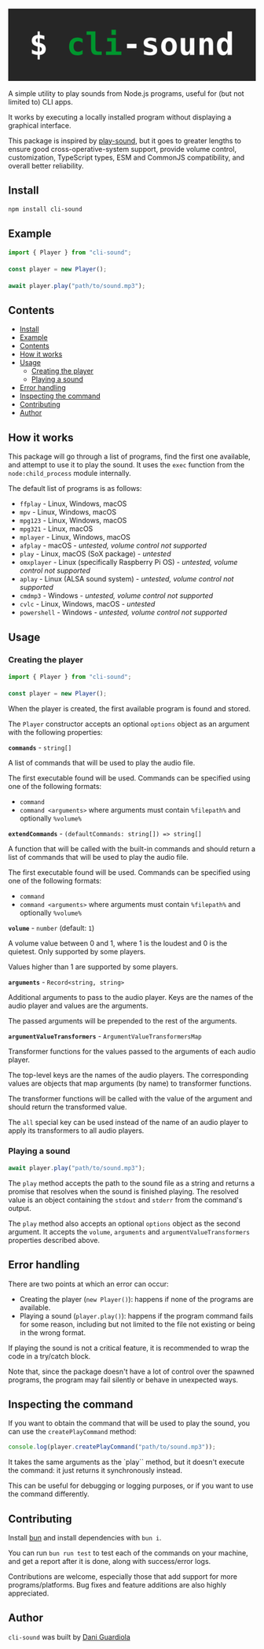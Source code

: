 <p align="center">
  <img alt="The cli-sound logo" src="https://github.com/DaniGuardiola/cli-sound/raw/main/logo.png">
</p>

A simple utility to play sounds from Node.js programs, useful for (but not limited to) CLI apps.

It works by executing a locally installed program without displaying a graphical interface.

This package is inspired by [play-sound](https://github.com/shime/play-sound), but it goes to greater lengths to ensure good cross-operative-system support, provide volume control, customization, TypeScript types, ESM and CommonJS compatibility, and overall better reliability.

## <a name='Install'></a>Install

```
npm install cli-sound
```

## <a name='Example'></a>Example

```ts
import { Player } from "cli-sound";

const player = new Player();

await player.play("path/to/sound.mp3");
```

## <a name='Contents'></a>Contents

<!-- vscode-markdown-toc -->

- [Install](#install)
- [Example](#example)
- [Contents](#contents)
- [How it works](#how-it-works)
- [Usage](#usage)
  - [Creating the player](#creating-the-player)
  - [Playing a sound](#playing-a-sound)
- [Error handling](#error-handling)
- [Inspecting the command](#inspecting-the-command)
- [Contributing](#contributing)
- [Author](#author)

<!-- vscode-markdown-toc-config
	numbering=false
	autoSave=true
	/vscode-markdown-toc-config -->
<!-- /vscode-markdown-toc -->

## <a name='Howitworks'></a>How it works

This package will go through a list of programs, find the first one available, and attempt to use it to play the sound. It uses the `exec` function from the `node:child_process` module internally.

The default list of programs is as follows:

- `ffplay` - Linux, Windows, macOS
- `mpv` - Linux, Windows, macOS
- `mpg123` - Linux, Windows, macOS
- `mpg321` - Linux, macOS
- `mplayer` - Linux, Windows, macOS
- `afplay` - macOS - _untested, volume control not supported_
- `play` - Linux, macOS (SoX package) - _untested_
- `omxplayer` - Linux (specifically Raspberry Pi OS) - _untested, volume control not supported_
- `aplay` - Linux (ALSA sound system) - _untested, volume control not supported_
- `cmdmp3` - Windows - _untested, volume control not supported_
- `cvlc` - Linux, Windows, macOS - _untested_
- `powershell` - Windows - _untested, volume control not supported_

## <a name='Usage'></a>Usage

### <a name='Creatingtheplayer'></a>Creating the player

```ts
import { Player } from "cli-sound";

const player = new Player();
```

When the player is created, the first available program is found and stored.

The `Player` constructor accepts an optional `options` object as an argument with the following properties:

**`commands`** - `string[]`

A list of commands that will be used to play the audio file.

The first executable found will be used. Commands can be specified using
one of the following formats:

- `command`
- `command <arguments>` where arguments must contain `%filepath%` and
  optionally `%volume%`

**`extendCommands`** - `(defaultCommands: string[]) => string[]`

A function that will be called with the built-in commands and should return
a list of commands that will be used to play the audio file.

The first executable found will be used. Commands can be specified using
one of the following formats:

- `command`
- `command <arguments>` where arguments must contain `%filepath%` and
  optionally `%volume%`

**`volume`** - `number` (default: `1`)

A volume value between 0 and 1, where 1 is the loudest and 0 is the
quietest. Only supported by some players.

Values higher than 1 are supported by some players.

**`arguments`** - `Record<string, string>`

Additional arguments to pass to the audio player. Keys are the names of the
audio player and values are the arguments.

The passed arguments will be prepended to the rest of the arguments.

**`argumentValueTransformers`** - `ArgumentValueTransformersMap`

Transformer functions for the values passed to the arguments of each audio
player.

The top-level keys are the names of the audio players. The corresponding
values are objects that map arguments (by name) to transformer functions.

The transformer functions will be called with the value of the argument and
should return the transformed value.

The `all` special key can be used instead of the name of an audio player to
apply its transformers to all audio players.

### <a name='Playingasound'></a>Playing a sound

```ts
await player.play("path/to/sound.mp3");
```

The `play` method accepts the path to the sound file as a string and returns a promise that resolves when the sound is finished playing. The resolved value is an object containing the `stdout` and `stderr` from the command's output.

The `play` method also accepts an optional `options` object as the second argument. It accepts the `volume`, `arguments` and `argumentValueTransformers` properties described above.

## <a name='Errorhandling'></a>Error handling

There are two points at which an error can occur:

- Creating the player (`new Player()`): happens if none of the programs are available.
- Playing a sound (`player.play()`): happens if the program command fails for some reason, including but not limited to the file not existing or being in the wrong format.

If playing the sound is not a critical feature, it is recommended to wrap the code in a try/catch block.

Note that, since the package doesn't have a lot of control over the spawned programs, the program may fail silently or behave in unexpected ways.

## <a name='Inspectingthecommand'></a>Inspecting the command

If you want to obtain the command that will be used to play the sound, you can use the `createPlayCommand` method:

```ts
console.log(player.createPlayCommand("path/to/sound.mp3"));
```

It takes the same arguments as the `play`` method, but it doesn't execute the command: it just returns it synchronously instead.

This can be useful for debugging or logging purposes, or if you want to use the command differently.

## <a name='Contributing'></a>Contributing

Install [bun](https://bun.sh/) and install dependencies with `bun i`.

You can run `bun run test` to test each of the commands on your machine, and get a report after it is done, along with success/error logs.

Contributions are welcome, especially those that add support for more programs/platforms. Bug fixes and feature additions are also highly appreciated.

## <a name='Author'></a>Author

`cli-sound` was built by [Dani Guardiola](https://dio.la/)
